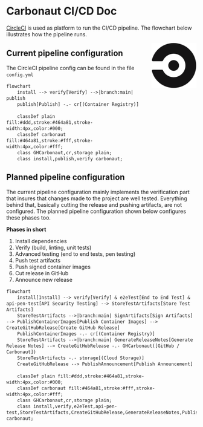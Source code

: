 # Carbonaut CI/CD Doc

[CircleCI](https://app.circleci.com/pipelines/github/carbonaut-cloud/carbonaut?branch=main) is used as platform to run the CI/CD pipeline. The flowchart below illustrates how the pipeline runs.

<img src="./circleci-logo.png" width="120" height="120" align="right" style="margin-left:32px"/>

## Current pipeline configuration

The CircleCI pipeline config can be found in the file `config.yml`

```mermaid
flowchart
    install --> verify[Verify] -->|branch:main| publish
    publish[Publish] -.- cr[(Container Registry)]

    classDef plain fill:#ddd,stroke:#464a81,stroke-width:4px,color:#000;
    classDef carbonaut fill:#464a81,stroke:#fff,stroke-width:4px,color:#fff;
    class GHCarbonaut,cr,storage plain;
    class install,publish,verify carbonaut;
```

## Planned pipeline configuration

The current pipeline configuration mainly implements the verification part that insures that changes made to the project are well tested. Everything behind that, basically cutting the release and pushing artifacts, are not configured. The planned pipeline configuration shown below configures these phases too.

**Phases in short**
1. Install dependencies
2. Verify (build, linting, unit tests)
3. Advanced testing (end to end tests, pen testing)
4. Push test artifacts 
5. Push signed container images
6. Cut release in GitHub
7. Announce new release

```mermaid
flowchart
    install[Install] --> verify[Verify] & e2eTest[End to End Test] & api-pen-test[API Security Testing] --> StoreTestArtifacts[Store Test Artifacts]
    StoreTestArtifacts -->|branch:main| SignArtifacts[Sign Artifacts] --> PublishContainerImages[Publish Container Images] --> CreateGitHubRelease[Create GitHub Release]
    PublishContainerImages -.- cr[(Container Registry)]
    StoreTestArtifacts -->|branch:main| GenerateReleaseNotes[Generate Release Notes] --> CreateGitHubRelease -.- GHCarbonaut([GitHub / Carbonaut])
    StoreTestArtifacts -.- storage[(Cloud Storage)]
    CreateGitHubRelease --> PublishAnnouncement[Publish Announcement]

    classDef plain fill:#ddd,stroke:#464a81,stroke-width:4px,color:#000;
    classDef carbonaut fill:#464a81,stroke:#fff,stroke-width:4px,color:#fff;
    class GHCarbonaut,cr,storage plain;
    class install,verify,e2eTest,api-pen-test,StoreTestArtifacts,CreateGitHubRelease,GenerateReleaseNotes,PublishAnnouncement,PublishContainerImages,SignArtifacts carbonaut;
    
```